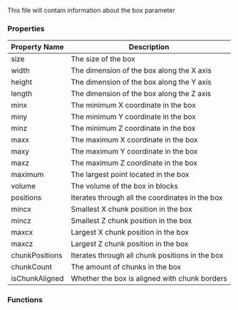 This file will contain information about the box parameter

### Properties

| Property Name | Description |
| ------------- | ----------- |
| size | The size of the box |
| width | The dimension of the box along the X axis |
| height | The dimension of the box along the Y axis |
| length | The dimension of the box along the Z axis |
| minx | The minimum X coordinate in the box |
| miny | The minimum Y coordinate in the box |
| minz | The minimum Z coordinate in the box |
| maxx | The maximum X coordinate in the box |
| maxy | The maximum Y coordinate in the box |
| maxz | The maximum Z coordinate in the box |
| maximum | The largest point located in the box |
| volume | The volume of the box in blocks |
| positions | Iterates through all the coordinates in the box |
| mincx | Smallest X chunk position in the box |
| mincz | Smallest Z chunk position in the box |
| maxcx | Largest X chunk position in the box |
| maxcz | Largest Z chunk position in the box |
| chunkPositions | Iterates through all chunk positions in the box |
| chunkCount | The amount of chunks in the box |
| isChunkAligned | Whether the box is aligned with chunk borders |

### Functions